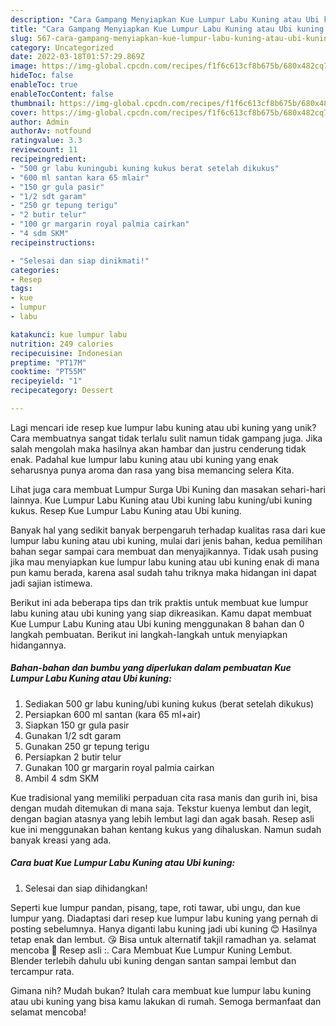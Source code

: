 ```yaml
---
description: "Cara Gampang Menyiapkan Kue Lumpur Labu Kuning atau Ubi kuning yang Mantap"
title: "Cara Gampang Menyiapkan Kue Lumpur Labu Kuning atau Ubi kuning yang Mantap"
slug: 567-cara-gampang-menyiapkan-kue-lumpur-labu-kuning-atau-ubi-kuning-yang-mantap
category: Uncategorized
date: 2022-03-18T01:57:29.869Z
image: https://img-global.cpcdn.com/recipes/f1f6c613cf8b675b/680x482cq70/kue-lumpur-labu-kuning-atau-ubi-kuning-foto-resep-utama.jpg
hideToc: false
enableToc: true
enableTocContent: false
thumbnail: https://img-global.cpcdn.com/recipes/f1f6c613cf8b675b/680x482cq70/kue-lumpur-labu-kuning-atau-ubi-kuning-foto-resep-utama.jpg
cover: https://img-global.cpcdn.com/recipes/f1f6c613cf8b675b/680x482cq70/kue-lumpur-labu-kuning-atau-ubi-kuning-foto-resep-utama.jpg
author: Admin
authorAv: notfound
ratingvalue: 3.3
reviewcount: 11
recipeingredient:
- "500 gr labu kuningubi kuning kukus berat setelah dikukus"
- "600 ml santan kara 65 mlair"
- "150 gr gula pasir"
- "1/2 sdt garam"
- "250 gr tepung terigu"
- "2 butir telur"
- "100 gr margarin royal palmia cairkan"
- "4 sdm SKM"
recipeinstructions:

- "Selesai dan siap dinikmati!"
categories:
- Resep
tags:
- kue
- lumpur
- labu

katakunci: kue lumpur labu 
nutrition: 249 calories
recipecuisine: Indonesian
preptime: "PT17M"
cooktime: "PT55M"
recipeyield: "1"
recipecategory: Dessert

---
```





Lagi mencari ide resep kue lumpur labu kuning atau ubi kuning yang unik? Cara membuatnya sangat tidak terlalu sulit namun tidak gampang juga. Jika salah mengolah maka hasilnya akan hambar dan justru cenderung tidak enak. Padahal kue lumpur labu kuning atau ubi kuning yang enak seharusnya punya aroma dan rasa yang bisa memancing selera Kita.





Lihat juga cara membuat Lumpur Surga Ubi Kuning dan masakan sehari-hari lainnya. Kue Lumpur Labu Kuning atau Ubi kuning labu kuning/ubi kuning kukus. Resep Kue Lumpur Labu Kuning atau Ubi kuning.

Banyak hal yang sedikit banyak berpengaruh terhadap kualitas rasa dari kue lumpur labu kuning atau ubi kuning, mulai dari jenis bahan, kedua pemilihan bahan segar sampai cara membuat dan menyajikannya. Tidak usah pusing jika mau menyiapkan kue lumpur labu kuning atau ubi kuning enak di mana pun kamu berada, karena asal sudah tahu triknya maka hidangan ini dapat jadi sajian istimewa.






Berikut ini ada beberapa tips dan trik praktis untuk membuat kue lumpur labu kuning atau ubi kuning yang siap dikreasikan. Kamu dapat membuat Kue Lumpur Labu Kuning atau Ubi kuning menggunakan 8 bahan dan 0 langkah pembuatan. Berikut ini langkah-langkah untuk menyiapkan hidangannya.

<!--inarticleads1-->

##### Bahan-bahan dan bumbu yang diperlukan dalam pembuatan Kue Lumpur Labu Kuning atau Ubi kuning:

1. Sediakan 500 gr labu kuning/ubi kuning kukus (berat setelah dikukus)
1. Persiapkan 600 ml santan (kara 65 ml+air)
1. Siapkan 150 gr gula pasir
1. Gunakan 1/2 sdt garam
1. Gunakan 250 gr tepung terigu
1. Persiapkan 2 butir telur
1. Gunakan 100 gr margarin royal palmia cairkan
1. Ambil 4 sdm SKM


Kue tradisional yang memiliki perpaduan cita rasa manis dan gurih ini, bisa dengan mudah ditemukan di mana saja. Tekstur kuenya lembut dan legit, dengan bagian atasnya yang lebih lembut lagi dan agak basah. Resep asli kue ini menggunakan bahan kentang kukus yang dihaluskan. Namun sudah banyak kreasi yang ada. 

<!--inarticleads2-->

##### Cara buat Kue Lumpur Labu Kuning atau Ubi kuning:


1. Selesai dan siap dihidangkan!

Seperti kue lumpur pandan, pisang, tape, roti tawar, ubi ungu, dan kue lumpur yang. Diadaptasi dari resep kue lumpur labu kuning yang pernah di posting sebelumnya. Hanya diganti labu kuning jadi ubi kuning 😊 Hasilnya tetap enak dan lembut. 😘 Bisa untuk alternatif takjil ramadhan ya. selamat mencoba 🤗 Resep asli :. Cara Membuat Kue Lumpur Kuning Lembut. Blender terlebih dahulu ubi kuning dengan santan sampai lembut dan tercampur rata. 

Gimana nih? Mudah bukan? Itulah cara membuat kue lumpur labu kuning atau ubi kuning yang bisa kamu lakukan di rumah. Semoga bermanfaat dan selamat mencoba!

